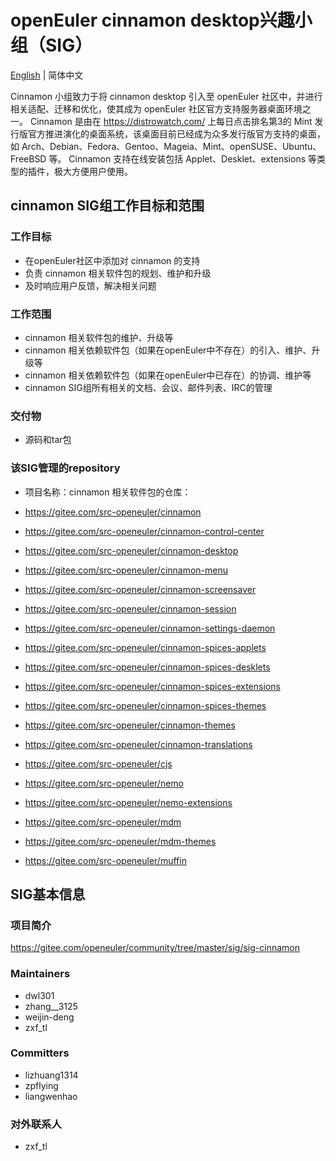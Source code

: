# openEuler cinnamon desktop兴趣小组（SIG）
[English](./sig-cinnamon.md) | 简体中文

Cinnamon 小组致力于将 cinnamon desktop 引入至 openEuler 社区中，并进行相关适配、迁移和优化，使其成为 openEuler 社区官方支持服务器桌面环境之一。
Cinnamon 是由在 https://distrowatch.com/ 上每日点击排名第3的 Mint 发行版官方推进演化的桌面系统，该桌面目前已经成为众多发行版官方支持的桌面，如 Arch、Debian、Fedora、Gentoo、Mageia、Mint、openSUSE、Ubuntu、FreeBSD 等。
Cinnamon 支持在线安装包括 Applet、Desklet、extensions 等类型的插件，极大方便用户使用。


## cinnamon SIG组工作目标和范围

### 工作目标

- 在openEuler社区中添加对 cinnamon 的支持
- 负责 cinnamon 相关软件包的规划、维护和升级
- 及时响应用户反馈，解决相关问题


### 工作范围

- cinnamon 相关软件包的维护、升级等
- cinnamon 相关依赖软件包（如果在openEuler中不存在）的引入、维护、升级等
- cinnamon 相关依赖软件包（如果在openEuler中已存在）的协调、维护等
- cinnamon SIG组所有相关的文档、会议、邮件列表、IRC的管理


### 交付物

- 源码和tar包


### 该SIG管理的repository

- 项目名称：cinnamon
  相关软件包的仓库：

- https://gitee.com/src-openeuler/cinnamon
- https://gitee.com/src-openeuler/cinnamon-control-center
- https://gitee.com/src-openeuler/cinnamon-desktop
- https://gitee.com/src-openeuler/cinnamon-menu
- https://gitee.com/src-openeuler/cinnamon-screensaver
- https://gitee.com/src-openeuler/cinnamon-session
- https://gitee.com/src-openeuler/cinnamon-settings-daemon
- https://gitee.com/src-openeuler/cinnamon-spices-applets
- https://gitee.com/src-openeuler/cinnamon-spices-desklets
- https://gitee.com/src-openeuler/cinnamon-spices-extensions
- https://gitee.com/src-openeuler/cinnamon-spices-themes
- https://gitee.com/src-openeuler/cinnamon-themes
- https://gitee.com/src-openeuler/cinnamon-translations
- https://gitee.com/src-openeuler/cjs
- https://gitee.com/src-openeuler/nemo
- https://gitee.com/src-openeuler/nemo-extensions
- https://gitee.com/src-openeuler/mdm
- https://gitee.com/src-openeuler/mdm-themes
- https://gitee.com/src-openeuler/muffin


## SIG基本信息

### 项目简介

 https://gitee.com/openeuler/community/tree/master/sig/sig-cinnamon

### Maintainers
- dwl301
- zhang__3125
- weijin-deng
- zxf_tl


### Committers
- lizhuang1314
- zpflying
- liangwenhao


### 对外联系人
- zxf_tl


